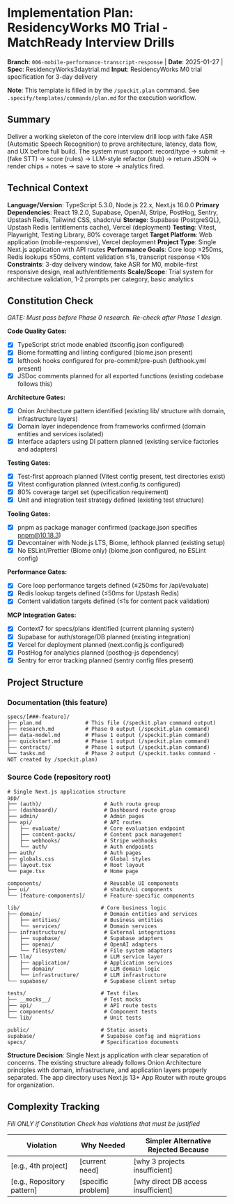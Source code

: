 # Implementation Plan: ResidencyWorks M0 Trial - MatchReady Interview Drills

**Branch**: `006-mobile-performance-transcript-response` | **Date**: 2025-01-27 | **Spec**: ResidencyWorks3daytrial.md
**Input**: ResidencyWorks M0 trial specification for 3-day delivery

**Note**: This template is filled in by the `/speckit.plan` command. See `.specify/templates/commands/plan.md` for the execution workflow.

## Summary

Deliver a working skeleton of the core interview drill loop with fake ASR (Automatic Speech Recognition) to prove architecture, latency, data flow, and UX before full build. The system must support: record/type → submit → (fake STT) → score (rules) → LLM-style refactor (stub) → return JSON → render chips + notes → save to store → analytics fired.

## Technical Context

**Language/Version**: TypeScript 5.3.0, Node.js 22.x, Next.js 16.0.0
**Primary Dependencies**: React 19.2.0, Supabase, OpenAI, Stripe, PostHog, Sentry, Upstash Redis, Tailwind CSS, shadcn/ui
**Storage**: Supabase (PostgreSQL), Upstash Redis (entitlements cache), Vercel (deployment)
**Testing**: Vitest, Playwright, Testing Library, 80% coverage target
**Target Platform**: Web application (mobile-responsive), Vercel deployment
**Project Type**: Single Next.js application with API routes
**Performance Goals**: Core loop ≤250ms, Redis lookups ≤50ms, content validation ≤1s, transcript response <10s
**Constraints**: 3-day delivery window, fake ASR for M0, mobile-first responsive design, real auth/entitlements
**Scale/Scope**: Trial system for architecture validation, 1-2 prompts per category, basic analytics

## Constitution Check

*GATE: Must pass before Phase 0 research. Re-check after Phase 1 design.*

**Code Quality Gates:**

- [x] TypeScript strict mode enabled (tsconfig.json configured)
- [x] Biome formatting and linting configured (biome.json present)
- [x] lefthook hooks configured for pre-commit/pre-push (lefthook.yml present)
- [x] JSDoc comments planned for all exported functions (existing codebase follows this)

**Architecture Gates:**

- [x] Onion Architecture pattern identified (existing lib/ structure with domain, infrastructure layers)
- [x] Domain layer independence from frameworks confirmed (domain entities and services isolated)
- [x] Interface adapters using DI pattern planned (existing service factories and adapters)

**Testing Gates:**

- [x] Test-first approach planned (Vitest config present, test directories exist)
- [x] Vitest configuration planned (vitest.config.ts configured)
- [x] 80% coverage target set (specification requirement)
- [x] Unit and integration test strategy defined (existing test structure)

**Tooling Gates:**

- [x] pnpm as package manager confirmed (package.json specifies pnpm@10.18.3)
- [x] Devcontainer with Node.js LTS, Biome, lefthook planned (existing setup)
- [x] No ESLint/Prettier (Biome only) (biome.json configured, no ESLint config)

**Performance Gates:**

- [x] Core loop performance targets defined (≤250ms for /api/evaluate)
- [x] Redis lookup targets defined (≤50ms for Upstash Redis)
- [x] Content validation targets defined (≤1s for content pack validation)

**MCP Integration Gates:**

- [x] Context7 for specs/plans identified (current planning system)
- [x] Supabase for auth/storage/DB planned (existing integration)
- [x] Vercel for deployment planned (next.config.js configured)
- [x] PostHog for analytics planned (posthog-js dependency)
- [x] Sentry for error tracking planned (sentry config files present)

## Project Structure

### Documentation (this feature)

```
specs/[###-feature]/
├── plan.md              # This file (/speckit.plan command output)
├── research.md          # Phase 0 output (/speckit.plan command)
├── data-model.md        # Phase 1 output (/speckit.plan command)
├── quickstart.md        # Phase 1 output (/speckit.plan command)
├── contracts/           # Phase 1 output (/speckit.plan command)
└── tasks.md             # Phase 2 output (/speckit.tasks command - NOT created by /speckit.plan)
```

### Source Code (repository root)

```
# Single Next.js application structure
app/
├── (auth)/                    # Auth route group
├── (dashboard)/               # Dashboard route group
├── admin/                     # Admin pages
├── api/                       # API routes
│   ├── evaluate/              # Core evaluation endpoint
│   ├── content-packs/         # Content pack management
│   ├── webhooks/              # Stripe webhooks
│   └── auth/                  # Auth endpoints
├── auth/                      # Auth pages
├── globals.css                # Global styles
├── layout.tsx                 # Root layout
└── page.tsx                   # Home page

components/                    # Reusable UI components
├── ui/                        # shadcn/ui components
└── [feature-components]/      # Feature-specific components

lib/                          # Core business logic
├── domain/                    # Domain entities and services
│   ├── entities/              # Business entities
│   └── services/              # Domain services
├── infrastructure/            # External integrations
│   ├── supabase/              # Supabase adapters
│   ├── openai/                # OpenAI adapters
│   └── filesystem/            # File system adapters
├── llm/                       # LLM service layer
│   ├── application/           # Application services
│   ├── domain/                # LLM domain logic
│   └── infrastructure/        # LLM infrastructure
└── supabase/                  # Supabase client setup

tests/                        # Test files
├── __mocks__/                 # Test mocks
├── api/                       # API route tests
├── components/                # Component tests
└── lib/                       # Unit tests

public/                       # Static assets
supabase/                     # Supabase config and migrations
specs/                        # Specification documents
```

**Structure Decision**: Single Next.js application with clear separation of concerns. The existing structure already follows Onion Architecture principles with domain, infrastructure, and application layers properly separated. The app directory uses Next.js 13+ App Router with route groups for organization.

## Complexity Tracking

*Fill ONLY if Constitution Check has violations that must be justified*

| Violation | Why Needed | Simpler Alternative Rejected Because |
|-----------|------------|-------------------------------------|
| [e.g., 4th project] | [current need] | [why 3 projects insufficient] |
| [e.g., Repository pattern] | [specific problem] | [why direct DB access insufficient] |
